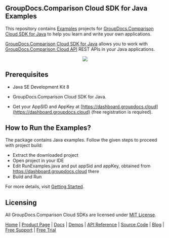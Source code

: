 ## GroupDocs.Comparison Cloud SDK for Java Examples
This repository contains [Examples](Examples) projects for [GroupDocs.Comparison Cloud SDK for Java](https://github.com/groupdocs-comparison-cloud/groupdocs-comparison-cloud-java) to help you learn and write your own applications.


[GroupDocs.Comparison Cloud SDK for Java](https://products.groupdocs.cloud/comparison/java) allows you to work with [GroupDocs.Comparison Cloud API](https://products.groupdocs.cloud/comparison) REST APIs in your Java applications.

<p align="center">
  <a title="Download complete GroupDocs.Comparison Cloud SDK Java Example source code" href="https://github.com/groupdocs-comparison-cloud/groupdocs-comparison-cloud-java-samples/archive/master.zip">
	<img src="https://raw.github.com/AsposeExamples/java-examples-dashboard/master/images/downloadZip-Button-Large.png" />
  </a>
</p>

## Prerequisites

+ Java SE Development Kit 8

+ GroupDocs.Comparison Cloud SDK for Java.

+ Get your AppSID and AppKey at [https://dashboard.groupdocs.cloud](https://dashboard.groupdocs.cloud) (free registration is required).

## How to Run the Examples?

The package contains Java examples. Follow the given steps to proceed with project build:

* Extract the downloaded project
* Open project in your IDE
* Edit RunExamples.java and put appSid and appKey, obtained from https://dashboard.groupdocs.cloud there
* Build and Run

For more details, visit  [Getting Started](https://docs.groupdocs.cloud/comparison/getting-started/).

## Licensing
All GroupDocs.Comparison Cloud SDKs are licensed under [MIT License](LICENSE).

[Home](https://www.groupdocs.cloud/) | [Product Page](https://products.groupdocs.cloud/comparison/java) | [Docs](https://docs.groupdocs.cloud/comparison/) | [Demos](https://products.groupdocs.app/comparison/family) | [API Reference](https://apireference.groupdocs.cloud/comparison/) | [Source Code](https://github.com/groupdocs-comparison-cloud/groupdocs-comparison-cloud-java) | [Blog](https://blog.groupdocs.cloud/category/comparison/) | [Free Support](https://forum.groupdocs.cloud/c/comparison) | [Free Trial](https://purchase.groupdocs.cloud/trial)
